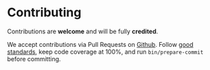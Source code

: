 # Contributing

Contributions are **welcome** and will be fully **credited**.

We accept contributions via Pull Requests on [Github](https://github.com/omines/oauth2-gitlab). Follow
[good standards](http://www.phptherightway.com/), keep code coverage at 100%, and run `bin/prepare-commit`
before committing.
